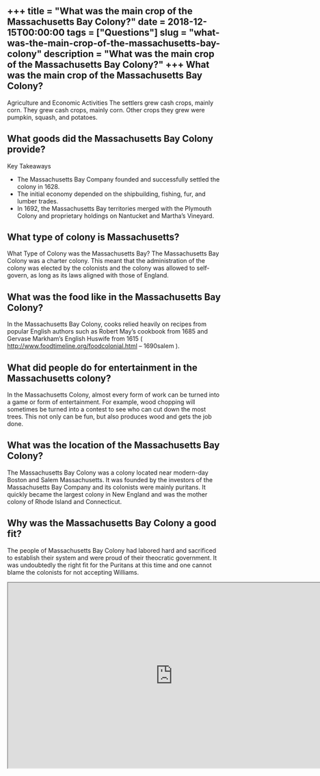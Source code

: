 +++
title = "What was the main crop of the Massachusetts Bay Colony?"
date = 2018-12-15T00:00:00
tags = ["Questions"]
slug = "what-was-the-main-crop-of-the-massachusetts-bay-colony"
description = "What was the main crop of the Massachusetts Bay Colony?"
+++
What was the main crop of the Massachusetts Bay Colony?
-------------------------------------------------------

Agriculture and Economic Activities The settlers grew cash crops, mainly corn. They grew cash crops, mainly corn. Other crops they grew were pumpkin, squash, and potatoes.

What goods did the Massachusetts Bay Colony provide?
----------------------------------------------------

Key Takeaways

- The Massachusetts Bay Company founded and successfully settled the colony in 1628.
- The initial economy depended on the shipbuilding, fishing, fur, and lumber trades.
- In 1692, the Massachusetts Bay territories merged with the Plymouth Colony and proprietary holdings on Nantucket and Martha’s Vineyard.

What type of colony is Massachusetts?
-------------------------------------

What Type of Colony was the Massachusetts Bay? The Massachusetts Bay Colony was a charter colony. This meant that the administration of the colony was elected by the colonists and the colony was allowed to self-govern, as long as its laws aligned with those of England.

What was the food like in the Massachusetts Bay Colony?
-------------------------------------------------------

In the Massachusetts Bay Colony, cooks relied heavily on recipes from popular English authors such as Robert May’s cookbook from 1685 and Gervase Markham’s English Huswife from 1615 ( http://www.foodtimeline.org/foodcolonial.html – 1690salem ).

What did people do for entertainment in the Massachusetts colony?
-----------------------------------------------------------------

In the Massachusetts Colony, almost every form of work can be turned into a game or form of entertainment. For example, wood chopping will sometimes be turned into a contest to see who can cut down the most trees. This not only can be fun, but also produces wood and gets the job done.

What was the location of the Massachusetts Bay Colony?
------------------------------------------------------

The Massachusetts Bay Colony was a colony located near modern-day Boston and Salem Massachusetts. It was founded by the investors of the Massachusetts Bay Company and its colonists were mainly puritans. It quickly became the largest colony in New England and was the mother colony of Rhode Island and Connecticut.

Why was the Massachusetts Bay Colony a good fit?
------------------------------------------------

The people of Massachusetts Bay Colony had labored hard and sacrificed to establish their system and were proud of their theocratic government. It was undoubtedly the right fit for the Puritans at this time and one cannot blame the colonists for not accepting Williams.

<iframe allow="accelerometer; autoplay; clipboard-write; encrypted-media; gyroscope; picture-in-picture" allowfullscreen="" class="__youtube_prefs__  epyt-is-override  no-lazyload" data-no-lazy="1" data-origheight="433" data-origwidth="770" data-skipgform_ajax_framebjll="" height="433" id="_ytid_81245" loading="lazy" src="https://www.youtube.com/embed/mg6a57ALdWQ?enablejsapi=1&autoplay=0&cc_load_policy=0&cc_lang_pref=&iv_load_policy=1&loop=0&modestbranding=0&rel=1&fs=1&playsinline=0&autohide=2&theme=dark&color=red&controls=1&" title="YouTube player" width="770"></iframe>